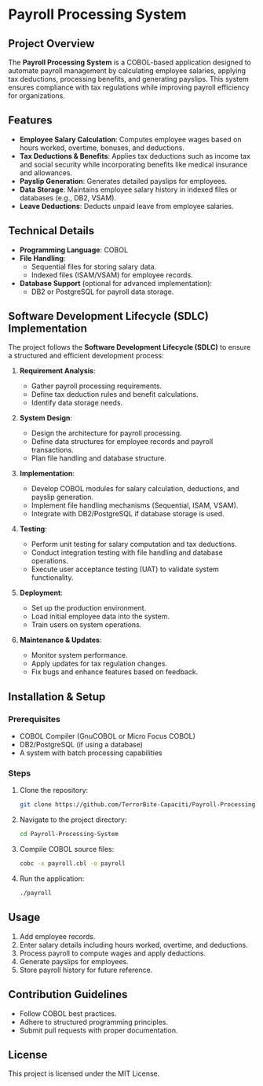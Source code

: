 # Payroll Processing System

## Project Overview
The **Payroll Processing System** is a COBOL-based application designed to automate payroll management by calculating employee salaries, applying tax deductions, processing benefits, and generating payslips. This system ensures compliance with tax regulations while improving payroll efficiency for organizations.

## Features
- **Employee Salary Calculation**: Computes employee wages based on hours worked, overtime, bonuses, and deductions.
- **Tax Deductions & Benefits**: Applies tax deductions such as income tax and social security while incorporating benefits like medical insurance and allowances.
- **Payslip Generation**: Generates detailed payslips for employees.
- **Data Storage**: Maintains employee salary history in indexed files or databases (e.g., DB2, VSAM).
- **Leave Deductions**: Deducts unpaid leave from employee salaries.

## Technical Details
- **Programming Language**: COBOL
- **File Handling**:
  - Sequential files for storing salary data.
  - Indexed files (ISAM/VSAM) for employee records.
- **Database Support** (optional for advanced implementation):
  - DB2 or PostgreSQL for payroll data storage.

## Software Development Lifecycle (SDLC) Implementation
The project follows the **Software Development Lifecycle (SDLC)** to ensure a structured and efficient development process:

1. **Requirement Analysis**:
   - Gather payroll processing requirements.
   - Define tax deduction rules and benefit calculations.
   - Identify data storage needs.

2. **System Design**:
   - Design the architecture for payroll processing.
   - Define data structures for employee records and payroll transactions.
   - Plan file handling and database structure.

3. **Implementation**:
   - Develop COBOL modules for salary calculation, deductions, and payslip generation.
   - Implement file handling mechanisms (Sequential, ISAM, VSAM).
   - Integrate with DB2/PostgreSQL if database storage is used.

4. **Testing**:
   - Perform unit testing for salary computation and tax deductions.
   - Conduct integration testing with file handling and database operations.
   - Execute user acceptance testing (UAT) to validate system functionality.

5. **Deployment**:
   - Set up the production environment.
   - Load initial employee data into the system.
   - Train users on system operations.

6. **Maintenance & Updates**:
   - Monitor system performance.
   - Apply updates for tax regulation changes.
   - Fix bugs and enhance features based on feedback.

## Installation & Setup
### Prerequisites
- COBOL Compiler (GnuCOBOL or Micro Focus COBOL)
- DB2/PostgreSQL (if using a database)
- A system with batch processing capabilities

### Steps
1. Clone the repository:
   ```sh
   git clone https://github.com/TerrorBite-Capaciti/Payroll-Processing-System
   ```
2. Navigate to the project directory:
   ```sh
   cd Payroll-Processing-System
   ```
3. Compile COBOL source files:
   ```sh
   cobc -x payroll.cbl -o payroll
   ```
4. Run the application:
   ```sh
   ./payroll
   ```

## Usage
1. Add employee records.
2. Enter salary details including hours worked, overtime, and deductions.
3. Process payroll to compute wages and apply deductions.
4. Generate payslips for employees.
5. Store payroll history for future reference.

## Contribution Guidelines
- Follow COBOL best practices.
- Adhere to structured programming principles.
- Submit pull requests with proper documentation.

## License
This project is licensed under the MIT License.


